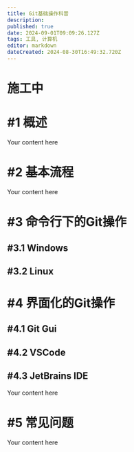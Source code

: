 ```yaml
---
title: Git基础操作科普
description: 
published: true
date: 2024-09-01T09:09:26.127Z
tags: 工具, 计算机
editor: markdown
dateCreated: 2024-08-30T16:49:32.720Z
---
```


# 施工中

# #1 概述
Your content here
# #2 基本流程
Your content here
# #3 命令行下的Git操作
## #3.1 Windows
## #3.2 Linux
# #4 界面化的Git操作
## #4.1 Git Gui
## #4.2 VSCode
## #4.3 JetBrains IDE
Your content here
# #5 常见问题
Your content here